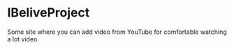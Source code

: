 # IBeliveProject
Some site where you can add video from YouTube for comfortable watching a lot video.
